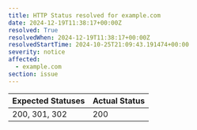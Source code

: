 ```yaml
---
title: HTTP Status resolved for example.com
date: 2024-12-19T11:38:17+00:00Z
resolved: True
resolvedWhen: 2024-12-19T11:38:17+00:00Z
resolvedStartTime: 2024-10-25T21:09:43.191474+00:00
severity: notice
affected:
  - example.com
section: issue
---
```


| Expected Statuses | Actual Status  |
|-------------------|----------------|
| 200, 301, 302 | 200 |
